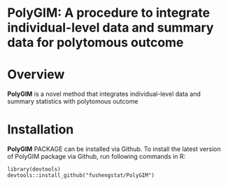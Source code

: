 # PolyGIM: A procedure to integrate individual-level data and summary data for polytomous outcome

# Overview
**PolyGIM** is a novel method that integrates individual-level data and summary statistics with polytomous outcome

# Installation
**PolyGIM** PACKAGE can be installed via Github. To install the latest version of PolyGIM package via Github, run following commands in R:
```{r, include = FALSE}
library(devtools)
devtools::install_github("fushengstat/PolyGIM")
```
